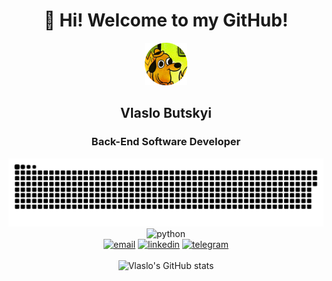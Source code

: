 <div align="center">
    <h1>👋 Hi! Welcome to my GitHub!</h1>
</div>

<div align="center">
    <img src="assets/logo.png" alt="logo"/>
    <h2>Vlaslo Butskyi</h2>
    <h3>Back-End Software Developer</h3>
    <img width="600" src="assets/github-snake.svg" alt="snake"/>
</div>

<div align="center">
    <img src="https://img.shields.io/badge/Python-3.6 | 3.7 | 3.8 | 3.9-blue?style=for-the-badge&logo=Python&logoColor=white&labelColor=303030"  alt="python"/>
    <br>    
    <a href="mailto:vlaslo.butskyi@gmail.com"><img src="https://img.shields.io/badge/Email-303030?style=for-the-badge&logo=gmail&logoColor=white&labelColor=EA4335"  alt="email"/></a>
    <a href="https://www.linkedin.com/in/vlaslobutskyi"><img src="https://img.shields.io/badge/Linkedin-303030?style=for-the-badge&logo=linkedin&logoColor=white&labelColor=0A66C2"  alt="linkedin"/></a>
    <a href="https://t.me/vlaslo_butskyi"><img src="https://img.shields.io/badge/-Telegram-303030?style=for-the-badge&logo=telegram&labelColor=white"  alt="telegram"/></a>
</div>

<br>

<div align="center">
    <img src="https://vlaslo-butskyi-stats.vercel.app/api?username=vlaslo-butskyi&count_private=true&include_all_commits=true&show_icons=true&text_color=9f9f9f&bg_color=303030" alt="Vlaslo's GitHub stats"/>
    <br>

[//]: # (    <img src="https://vlaslo-butskyi-stats.vercel.app/api/top-langs/?username=vlaslo-butskyi&layout=compact&show_icons=true&text_color=9f9f9f&bg_color=303030" alt="Vlaslo's Top Langs"/>)

[//]: # (    <br>)

[//]: # (    <img src="https://vlaslo-butskyi-stats.vercel.app/api/wakatime?username=vlaslo_butskyi&show_icons=true&text_color=9f9f9f&bg_color=303030" alt="Vlaslo's wakatime stats"/>)

[//]: # (    <br>)
</div>
